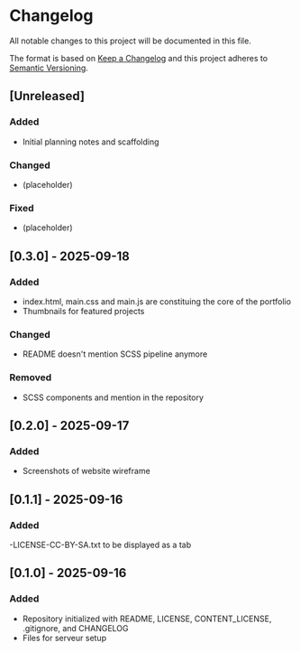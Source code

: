# Changelog
All notable changes to this project will be documented in this file.

The format is based on [Keep a Changelog](https://keepachangelog.com/en/1.1.0/)
and this project adheres to [Semantic Versioning](https://semver.org/spec/v2.0.0.html).

## [Unreleased]
### Added
- Initial planning notes and scaffolding

### Changed
- (placeholder)

### Fixed
- (placeholder)

## [0.3.0] - 2025-09-18
### Added
- index.html, main.css and main.js are constituing the core of the portfolio
- Thumbnails for featured projects

### Changed
- README doesn't mention SCSS pipeline anymore

### Removed
- SCSS components and mention in the repository

## [0.2.0] - 2025-09-17
### Added
- Screenshots of website wireframe

## [0.1.1] - 2025-09-16
### Added
-LICENSE-CC-BY-SA.txt to be displayed as a tab

## [0.1.0] - 2025-09-16
### Added
- Repository initialized with README, LICENSE, CONTENT_LICENSE, .gitignore, and CHANGELOG
- Files for serveur setup
